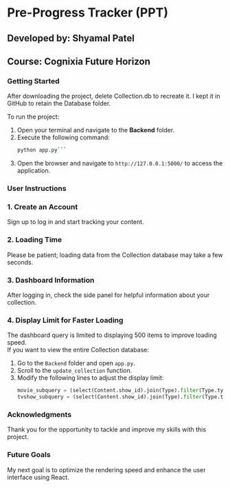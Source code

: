 # Pre-Progress Tracker (PPT)

## Developed by: Shyamal Patel  
## Course: Cognixia Future Horizon

### Getting Started
After downloading the project, delete Collection.db to recreate it. I kept it in GitHub to retain the Database folder.

To run the project:

1. Open your terminal and navigate to the **Backend** folder.
2. Execute the following command:  
   ```bash
   python app.py```
3. Open the  browser and navigate to `http://127.0.0.1:5000/` to  access the application.


### User Instructions

### 1. Create an Account
Sign up to log in and start tracking your content.

### 2. Loading Time
Please be patient; loading data from the Collection database may take a few seconds.

### 3. Dashboard Information
After logging in, check the side panel for helpful information about your collection.

### 4. Display Limit for Faster Loading
The dashboard query is limited to displaying 500 items to improve loading speed.  
If you want to view the entire Collection database:

1. Go to the `Backend` folder and open `app.py`.
2. Scroll to the `update_collection` function.
3. Modify the following lines to adjust the display limit:
   ```python
   movie_subquery = (select(Content.show_id).join(Type).filter(Type.types == 'Movie').limit(500)).subquery()
   tvshow_subquery = (select(Content.show_id).join(Type).filter(Type.types == 'TV Show').limit(500)).subquery()```

### Acknowledgments

Thank you for the opportunity to tackle and improve my skills with this project.

### Future Goals

My next goal is to optimize the rendering speed and enhance the user interface using React.
